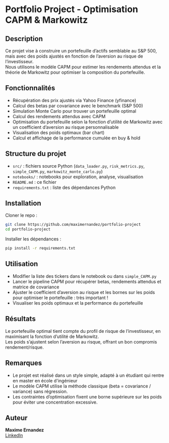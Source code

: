
# Portfolio Project - Optimisation CAPM & Markowitz

## Description
Ce projet vise à construire un portefeuille d’actifs semblable au S&P 500, mais avec des poids ajustés en fonction de l’aversion au risque de l’investisseur.  
Nous utilisons le modèle CAPM pour estimer les rendements attendus et la théorie de Markowitz pour optimiser la composition du portefeuille.

## Fonctionnalités
- Récupération des prix ajustés via Yahoo Finance (yfinance)  
- Calcul des betas par covariance avec le benchmark (S&P 500)  
- Simulation Monte Carlo pour trouver un portefeuille optimal  
- Calcul des rendements attendus avec CAPM  
- Optimisation du portefeuille selon la fonction d’utilité de Markowitz avec un coefficient d’aversion au risque personnalisable  
- Visualisation des poids optimaux (bar chart)  
- Calcul et affichage de la performance cumulée en buy & hold  

## Structure du projet
- `src/` : fichiers source Python (`data_loader.py`, `risk_metrics.py`, `simple_CAPM.py`, `markowitz_monte_carlo.py`)  
- `notebooks/` : notebooks pour exploration, analyse, visualisation  
- `README.md` : ce fichier  
- `requirements.txt` : liste des dépendances Python  

## Installation
Cloner le repo :  
```bash
git clone https://github.com/maximernandez/portfolio-project
cd portfolio-project
```

Installer les dépendances :  
```bash
pip install -r requirements.txt
```

## Utilisation
- Modifier la liste des tickers dans le notebook ou dans `simple_CAPM.py`  
- Lancer le pipeline CAPM pour récupérer betas, rendements attendus et matrice de covariance  
- Ajuster le coefficient d’aversion au risque et les bornes sur les poids pour optimiser le portefeuille : très important !  
- Visualiser les poids optimaux et la performance du portefeuille  

## Résultats
Le portefeuille optimal tient compte du profil de risque de l’investisseur, en maximisant la fonction d’utilité de Markowitz.  
Les poids s’ajustent selon l’aversion au risque, offrant un bon compromis rendement/risque.

## Remarques
- Le projet est réalisé dans un style simple, adapté à un étudiant qui rentre en master en école d'ingénieur  
- Le modèle CAPM utilise la méthode classique (beta = covariance / variance) sans régression.  
- Les contraintes d’optimisation fixent une borne supérieure sur les poids pour éviter une concentration excessive.

## Auteur
**Maxime Ernandez**  
[LinkedIn](https://www.linkedin.com/in/maxime-ernandez-aa4a4226a/)

